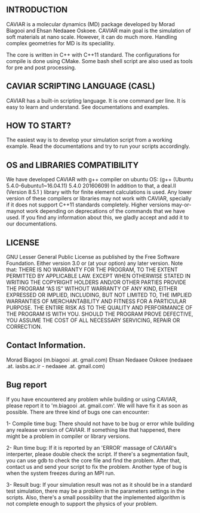 

## INTRODUCTION
CAVIAR is a molecular dynamics (MD) package developed by Morad Biagooi and 
Ehsan Nedaaee Oskoee. CAVIAR main goal is the simulation of soft materials at nano scale. However,
it can do much more. Handling complex geometries for MD is its speciallity.

The core is written in C++ with C++11 standard. The configurations for compile
is done using CMake. Some bash shell script are also used as tools for pre and
post processing. 

## CAVIAR SCRIPTING LANGUAGE (CASL)
CAVIAR has a built-in scripting language. It is one command per line. 
It is easy to learn and understand. See documentations and 
examples.


## HOW TO START?
The easiest way is to develop your simulation script from a working example.
Read the documentations and try to run your scripts accordingly.


## OS and LIBRARIES COMPATIBILITY
We have developed CAVIAR with g++ compiler on ubuntu OS:
  (g++ (Ubuntu 5.4.0-6ubuntu1~16.04.11) 5.4.0 20160609)
In addition to that, a deal.II (Version 8.5.1 ) library with for finite element 
calculations is used. 
Any lower version of these compilers or libraries may not work with CAVIAR,
specially if it does not support C++11 standards completely.
Higher versions may-or-maynot work depending on deprecations of the commands
that we have used. If you find any information about this, we gladly accept and
add it to our documentations.


## LICENSE
GNU Lesser General Public License as published by the Free Software Foundation.
Either version 3.0 or (at your option) any later version.
Note that:
THERE IS NO WARRANTY FOR THE PROGRAM, TO THE EXTENT PERMITTED BY APPLICABLE LAW.
EXCEPT WHEN OTHERWISE STATED IN WRITING THE COPYRIGHT HOLDERS AND/OR OTHER 
PARTIES PROVIDE THE PROGRAM “AS IS” WITHOUT WARRANTY OF ANY KIND, EITHER 
EXPRESSED OR IMPLIED, INCLUDING, BUT NOT LIMITED TO, THE IMPLIED WARRANTIES OF 
MERCHANTABILITY AND FITNESS FOR A PARTICULAR PURPOSE. THE ENTIRE RISK AS TO THE 
QUALITY AND PERFORMANCE OF THE PROGRAM IS WITH YOU. SHOULD THE PROGRAM PROVE
DEFECTIVE, YOU ASSUME THE COST OF ALL NECESSARY SERVICING, REPAIR OR CORRECTION.

## Contact Information.
Morad Biagooi (m.biagooi .at. gmail.com)
Ehsan Nedaaee Oskoee (nedaaee .at. iasbs.ac.ir - nedaaee .at. gmail.com)



## Bug report
If you have encountered any problem while building or using CAVIAR, please
report it to 'm.biagooi .at. gmail.com'. We will have fix it as soon as possible.
There are three kind of bugs one can encounter:

1- Compile time bug: There should not have to be bug or error while building any
 realease version of CAVIAR. If something like that happened, there might be a problem
in compiler or library versions. 

2- Run time bug: If it is reported by an 'ERROR' massage of CAVIAR's
 interperter, please double check the script. If there's a segmentation fault,
you can use gdb to check the core file and find the problem. After that, contact
us and send your script to fix the problem.
Another type of bug is when the system freezes during an MPI run. 

3- Result bug: If your simulation result was not as it should be in a standard 
test simulation, there may be a problem in the parameters settings in the 
scripts. Also, there's a small possibility that the implemented algorithm is not
complete enough to support the physics of your problem. 




